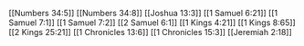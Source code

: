 [[Numbers 34:5]]
[[Numbers 34:8]]
[[Joshua 13:3]]
[[1 Samuel 6:21]]
[[1 Samuel 7:1]]
[[1 Samuel 7:2]]
[[2 Samuel 6:1]]
[[1 Kings 4:21]]
[[1 Kings 8:65]]
[[2 Kings 25:21]]
[[1 Chronicles 13:6]]
[[1 Chronicles 15:3]]
[[Jeremiah 2:18]]
